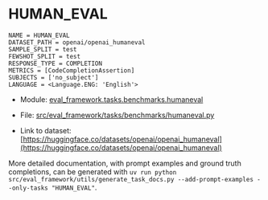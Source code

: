 # HUMAN_EVAL

````
NAME = HUMAN_EVAL
DATASET_PATH = openai/openai_humaneval
SAMPLE_SPLIT = test
FEWSHOT_SPLIT = test
RESPONSE_TYPE = COMPLETION
METRICS = [CodeCompletionAssertion]
SUBJECTS = ['no_subject']
LANGUAGE = <Language.ENG: 'English'>
````

- Module: [eval_framework.tasks.benchmarks.humaneval](eval_framework.tasks.benchmarks.humaneval)

- File: [src/eval_framework/tasks/benchmarks/humaneval.py](../../src/eval_framework/tasks/benchmarks/humaneval.py)

- Link to dataset: [https://huggingface.co/datasets/openai/openai_humaneval](https://huggingface.co/datasets/openai/openai_humaneval)

More detailed documentation, with prompt examples and ground truth completions, can be generated with `uv run python src/eval_framework/utils/generate_task_docs.py --add-prompt-examples --only-tasks "HUMAN_EVAL"`.
